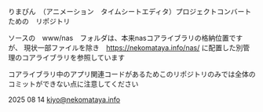 りまぴん　（アニメーション　タイムシートエディタ）プロジェクトコンバートための　リポジトリ

ソースの　www/nas　フォルダは、本来nasコアライブラリの格納位置ですが、
現状一部ファイルを除き　https://nekomataya.info/nas/ に配置した別管理のコアライブラリを参照しています

コアライブラリ中のアプリ関連コードがあるためこのリポジトリのみでは全体のコミットができない点に注意してください

2025 08 14
kiyo@nekomataya.info
